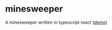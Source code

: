 # minesweeper

A minesweeper written in typescript react ([demo](https://minesweeper.qhan1028.vercel.app/))
